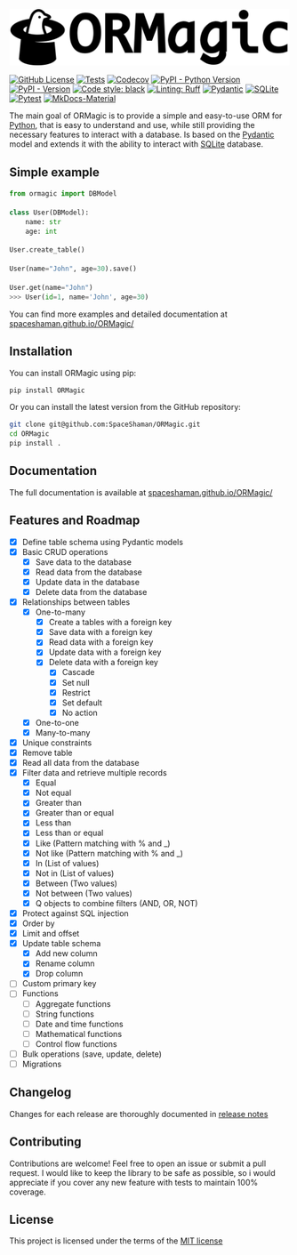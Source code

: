 <picture>
  <source media="(prefers-color-scheme: dark)" srcset="docs/assets/logo-light.png">
  <img src="docs/assets/logo-dark.png">
</picture>

<!--intro-start-->
[![GitHub License](https://img.shields.io/github/license/SpaceShaman/ORMagic)](https://github.com/SpaceShaman/ORMagic?tab=MIT-1-ov-file)
[![Tests](https://img.shields.io/github/actions/workflow/status/SpaceShaman/ORMagic/release.yml?label=tests)](https://github.com/SpaceShaman/ORMagic/blob/master/.github/workflows/tests.yml)
[![Codecov](https://img.shields.io/codecov/c/github/SpaceShaman/ORMagic)](https://codecov.io/gh/SpaceShaman/ORMagic)
[![PyPI - Python Version](https://img.shields.io/pypi/pyversions/ORMagic)](https://pypi.org/project/ORMagic)
[![PyPI - Version](https://img.shields.io/pypi/v/ORMagic)](https://pypi.org/project/ORMagic)
[![Code style: black](https://img.shields.io/badge/code%20style-black-black)](https://github.com/psf/black)
[![Linting: Ruff](https://img.shields.io/badge/linting-Ruff-black?logo=ruff&logoColor=black)](https://github.com/astral-sh/ruff)
[![Pydantic](https://img.shields.io/badge/technology-Pydantic-blue?logo=pydantic&logoColor=blue)](https://docs.pydantic.dev)
[![SQLite](https://img.shields.io/badge/technology-SQLite-blue?logo=sqlite&logoColor=blue)](https://www.sqlite.org)
[![Pytest](https://img.shields.io/badge/testing-Pytest-red?logo=pytest&logoColor=red)](https://docs.pytest.org/)
[![MkDocs-Material](https://img.shields.io/badge/docs-Material%20for%20MkDocs-yellow?logo=MaterialForMkDocs&logoColor=yellow)](https://spaceshaman.github.io/ORMagic/)

The main goal of ORMagic is to provide a simple and easy-to-use ORM for [Python](https://www.python.org/), that is easy to understand and use, while still providing the necessary features to interact with a database.
Is based on the [Pydantic](https://docs.pydantic.dev) model and extends it with the ability to interact with [SQLite](https://www.sqlite.org) database.

## Simple example

```python
from ormagic import DBModel

class User(DBModel):
    name: str
    age: int

User.create_table()

User(name="John", age=30).save()

User.get(name="John")
>>> User(id=1, name='John', age=30)
```
<!--intro-end-->

You can find more examples and detailed documentation at [spaceshaman.github.io/ORMagic/](https://spaceshaman.github.io/ORMagic/)

## Installation

<!--installation-start-->
You can install ORMagic using pip:

```bash
pip install ORMagic
```

Or you can install the latest version from the GitHub repository:

```bash
git clone git@github.com:SpaceShaman/ORMagic.git
cd ORMagic
pip install .
```
<!--installation-end-->

## Documentation

The full documentation is available at [spaceshaman.github.io/ORMagic/](https://spaceshaman.github.io/ORMagic/)

## Features and Roadmap

<!--roadmap-start-->
- [x] Define table schema using Pydantic models
- [x] Basic CRUD operations
    - [x] Save data to the database
    - [x] Read data from the database
    - [x] Update data in the database
    - [x] Delete data from the database
- [x] Relationships between tables
    - [x] One-to-many
        - [x] Create a tables with a foreign key
        - [x] Save data with a foreign key
        - [x] Read data with a foreign key
        - [x] Update data with a foreign key
        - [x] Delete data with a foreign key
            - [X] Cascade
            - [x] Set null
            - [x] Restrict
            - [x] Set default
            - [x] No action
    - [x] One-to-one
    - [x] Many-to-many
- [x] Unique constraints
- [x] Remove table
- [x] Read all data from the database
- [x] Filter data and retrieve multiple records
    - [x] Equal
    - [x] Not equal
    - [x] Greater than
    - [x] Greater than or equal
    - [x] Less than
    - [x] Less than or equal
    - [x] Like (Pattern matching with % and _)
    - [x] Not like (Pattern matching with % and _)
    - [x] In (List of values)
    - [x] Not in (List of values)
    - [x] Between (Two values)
    - [x] Not between (Two values)
    - [x] Q objects to combine filters (AND, OR, NOT)
- [x] Protect against SQL injection
- [x] Order by
- [x] Limit and offset
- [x] Update table schema
    - [x] Add new column
    - [x] Rename column
    - [x] Drop column
- [ ] Custom primary key
- [ ] Functions
    - [ ] Aggregate functions
    - [ ] String functions
    - [ ] Date and time functions
    - [ ] Mathematical functions
    - [ ] Control flow functions
- [ ] Bulk operations (save, update, delete)
- [ ] Migrations
<!--roadmap-end-->

## Changelog

<!--changelog-start-->
Changes for each release are thoroughly documented in [release notes](https://github.com/SpaceShaman/ORMagic/releases)
<!--changelog-end-->

## Contributing

<!--contributing-start-->
Contributions are welcome! Feel free to open an issue or submit a pull request.
I would like to keep the library to be safe as possible, so i would appreciate if you cover any new feature with tests to maintain 100% coverage.
<!--contributing-end-->

## License

This project is licensed under the terms of the [MIT license](https://github.com/SpaceShaman/ORMagic?tab=MIT-1-ov-file)
